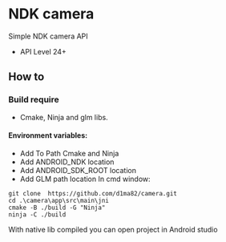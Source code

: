 # NDK camera

Simple NDK camera API

* API Level 24+

## How to

### Build require

- Cmake, Ninja and glm libs.
#### Environment variables:
- Add To Path Cmake and Ninja
- Add ANDROID_NDK location
- Add ANDROID_SDK_ROOT location
- Add GLM path location
In cmd window:
```
git clone  https://github.com/d1ma82/camera.git
cd .\camera\app\src\main\jni
cmake -B ./build -G "Ninja"
ninja -C ./build 
```

With native lib compiled you can open project in Android studio
